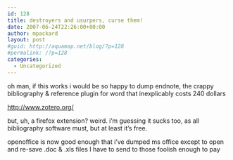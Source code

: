 ```yaml
---
id: 128
title: destroyers and usurpers, curse them!
date: 2007-06-24T22:26:00+00:00
author: mpackard
layout: post
#guid: http://aquamap.net/blog/?p=128
#permalink: /?p=128
categories:
  - Uncategorized
---
```

oh man, if this works i would be so happy to dump endnote, the crappy bibliography & reference plugin for word that inexplicably costs 240 dollars

http://www.zotero.org/

but, uh, a firefox extension? weird. i&#8217;m guessing it sucks too, as all bibliography software must, but at least it&#8217;s free.

openoffice is now good enough that i&#8217;ve dumped ms office except to open and re-save .doc & .xls files I have to send to those foolish enough to pay
